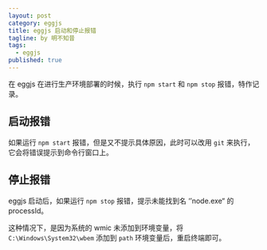 ```yaml
---
layout: post
category: eggjs
title: eggjs 启动和停止报错
tagline: by 明不知昔
tags: 
  - eggjs
published: true
---
```


在 eggjs 在进行生产环境部署的时候，执行 `npm start` 和 `npm stop` 报错，特作记录。

<!--more-->

## 启动报错

如果运行 `npm start` 报错，但是又不提示具体原因，此时可以改用 `git` 来执行，它会将错误提示到命令行窗口上。

## 停止报错

eggjs 启动后，如果运行 `npm stop` 报错，提示未能找到名 ‘’node.exe“ 的 processId。

这种情况下，是因为系统的 wmic 未添加到环境变量，将 `C:\Windows\System32\wbem` 添加到 `path` 环境变量后，重启终端即可。

